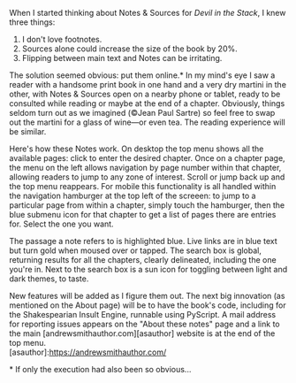 When I started thinking about Notes & Sources for *Devil in the Stack*, I knew three things:  
1.  I don't love footnotes.  
2.  Sources alone could increase the size of the book by 20%.  
3.  Flipping between main text and Notes can be irritating.

The solution seemed obvious: put them online.\* In my mind's eye I saw a reader with a handsome print book in one hand and a very dry martini in the other, with Notes & Sources open on a nearby phone or tablet, ready to be consulted while reading or maybe at the end of a chapter. Obviously, things seldom turn out as we imagined (©Jean Paul Sartre) so feel free to swap out the martini for a glass of wine—or even tea. The reading experience will be similar.

Here's how these Notes work. On desktop the top menu shows all the available pages: click to enter the desired chapter. Once on a chapter page, the menu on the left allows navigation by page number within that chapter, allowing readers to jump to any zone of interest. Scroll or jump back up and the top menu reappears. For mobile this functionality is all handled within the navigation hamburger at the top left of the screeen: to jump to a particular page from within a chapter, simply touch the hamburger, then the blue submenu icon for that chapter to get a list of pages there are entries for. Select the one you want.

The passage a note refers to is highlighted blue. Live links are in blue text but turn gold when moused over or tapped. The search box is global, returning results for all the chapters, clearly delineated, including the one you're in. Next to the search box is a sun icon for toggling between light and dark themes, to taste.  

New features will be added as I figure them out. The next big innovation (as mentioned on the About page) will be to have the book's code, including for the Shakespearian Insult Engine, runnable using PyScript. A mail address for reporting issues appears on the "About these notes" page and a link to the main [andrewsmithauthor.com][asauthor] website is at the end of the top menu.  
[asauthor]:https://andrewsmithauthor.com/


\* If only the execution had also been so obvious...